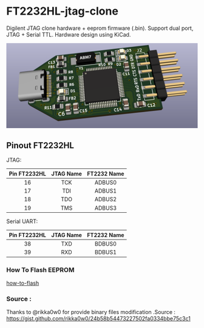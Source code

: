 # FT2232HL-jtag-clone

Digilent JTAG clone hardware + eeprom firmware (.bin). Support dual port, JTAG + Serial TTL. Hardware design using KiCad. 

![](Hardware/jtag-ft2232hl.png)

## Pinout FT2232HL

JTAG:

| Pin FT2232HL | JTAG Name | FT2232 Name |
|:------------:|:---------:|:-----------:|
| 16           | TCK       | ADBUS0      |
| 17           | TDI       | ADBUS1      |
| 18           | TDO       | ADBUS2      |
| 19           | TMS       | ADBUS3      |

Serial UART:

| Pin FT2232HL | JTAG Name | FT2232 Name |
|:------------:|:---------:|:-----------:|
| 38           | TXD       | BDBUS0      |
| 39           | RXD       | BDBUS1      |

### How To Flash EEPROM

[how-to-flash](https://github.com/vanbwodonk/ft2232hl-jtag-clone/blob/main/eeprom_binary/README.md)

### Source :

Thanks to @rikka0w0 for provide binary files modification .Source : https://gist.github.com/rikka0w0/24b58b54473227502fa0334bbe75c3c1
